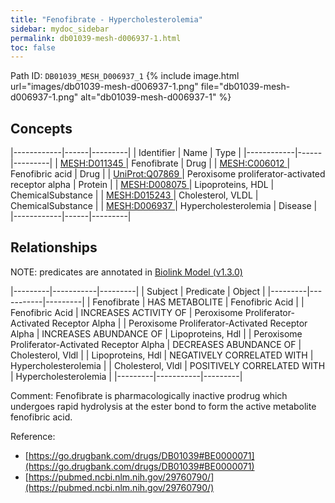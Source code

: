```yaml
---
title: "Fenofibrate - Hypercholesterolemia"
sidebar: mydoc_sidebar
permalink: db01039-mesh-d006937-1.html
toc: false 
---
```



Path ID: `DB01039_MESH_D006937_1`
{% include image.html url="images/db01039-mesh-d006937-1.png" file="db01039-mesh-d006937-1.png" alt="db01039-mesh-d006937-1" %}

## Concepts

|------------|------|---------|
| Identifier | Name | Type    |
|------------|------|---------|
| <a href="https://identifiers.org/MESH:D011345">MESH:D011345 </a> | Fenofibrate | Drug |
| <a href="https://identifiers.org/MESH:C006012">MESH:C006012 </a> | Fenofibric acid | Drug |
| <a href="https://identifiers.org/UniProt:Q07869">UniProt:Q07869 </a> | Peroxisome proliferator-activated receptor alpha | Protein |
| <a href="https://identifiers.org/MESH:D008075">MESH:D008075 </a> | Lipoproteins, HDL | ChemicalSubstance |
| <a href="https://identifiers.org/MESH:D015243">MESH:D015243 </a> | Cholesterol, VLDL | ChemicalSubstance |
| <a href="https://identifiers.org/MESH:D006937">MESH:D006937 </a> | Hypercholesterolemia | Disease |
|------------|------|---------|

## Relationships


NOTE: predicates are annotated in <a href="https://github.com/biolink/biolink-model/releases/tag/v1.3.0">Biolink Model (v1.3.0)</a>

|---------|-----------|---------|
| Subject | Predicate | Object  |
|---------|-----------|---------|
| Fenofibrate | HAS METABOLITE | Fenofibric Acid |
| Fenofibric Acid | INCREASES ACTIVITY OF | Peroxisome Proliferator-Activated Receptor Alpha |
| Peroxisome Proliferator-Activated Receptor Alpha | INCREASES ABUNDANCE OF | Lipoproteins, Hdl |
| Peroxisome Proliferator-Activated Receptor Alpha | DECREASES ABUNDANCE OF | Cholesterol, Vldl |
| Lipoproteins, Hdl | NEGATIVELY CORRELATED WITH | Hypercholesterolemia |
| Cholesterol, Vldl | POSITIVELY CORRELATED WITH | Hypercholesterolemia |
|---------|-----------|---------|

Comment: Fenofibrate is pharmacologically inactive prodrug which undergoes rapid hydrolysis at the ester bond to form the active metabolite fenofibric acid.

Reference: 
  - [https://go.drugbank.com/drugs/DB01039#BE0000071](https://go.drugbank.com/drugs/DB01039#BE0000071)
  - [https://pubmed.ncbi.nlm.nih.gov/29760790/](https://pubmed.ncbi.nlm.nih.gov/29760790/)
